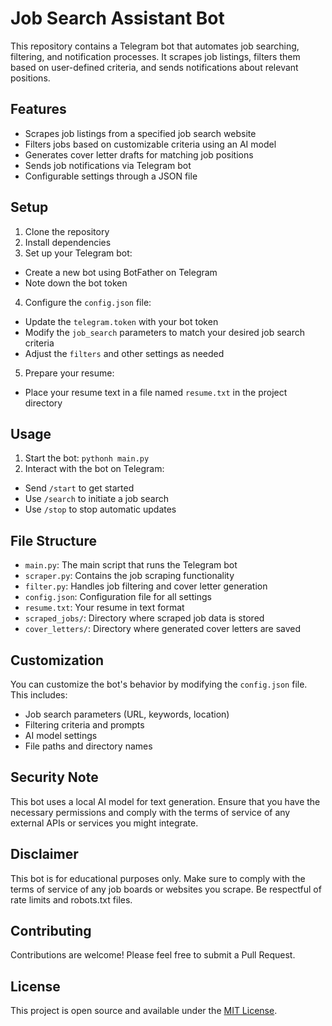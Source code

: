 # Job Search Assistant Bot

This repository contains a Telegram bot that automates job searching, filtering, and notification processes. 
It scrapes job listings, filters them based on user-defined criteria, and sends notifications about relevant positions.

## Features

- Scrapes job listings from a specified job search website
- Filters jobs based on customizable criteria using an AI model
- Generates cover letter drafts for matching job positions
- Sends job notifications via Telegram bot
- Configurable settings through a JSON file

## Setup

1. Clone the repository
2. Install dependencies
3. Set up your Telegram bot:
- Create a new bot using BotFather on Telegram
- Note down the bot token

4. Configure the `config.json` file:
- Update the `telegram.token` with your bot token
- Modify the `job_search` parameters to match your desired job search criteria
- Adjust the `filters` and other settings as needed

5. Prepare your resume:
- Place your resume text in a file named `resume.txt` in the project directory

## Usage

1. Start the bot: `pythonh main.py`
2. Interact with the bot on Telegram:
- Send `/start` to get started
- Use `/search` to initiate a job search
- Use `/stop` to stop automatic updates

## File Structure

- `main.py`: The main script that runs the Telegram bot
- `scraper.py`: Contains the job scraping functionality
- `filter.py`: Handles job filtering and cover letter generation
- `config.json`: Configuration file for all settings
- `resume.txt`: Your resume in text format
- `scraped_jobs/`: Directory where scraped job data is stored
- `cover_letters/`: Directory where generated cover letters are saved

## Customization

You can customize the bot's behavior by modifying the `config.json` file. This includes:

- Job search parameters (URL, keywords, location)
- Filtering criteria and prompts
- AI model settings
- File paths and directory names

## Security Note

This bot uses a local AI model for text generation. Ensure that you have the necessary permissions and comply with the terms of service of any external APIs or services you might integrate.

## Disclaimer

This bot is for educational purposes only. Make sure to comply with the terms of service of any job boards or websites you scrape. Be respectful of rate limits and robots.txt files.

## Contributing

Contributions are welcome! Please feel free to submit a Pull Request.

## License

This project is open source and available under the [MIT License](LICENSE).
